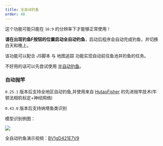 ```yaml
---
title: 全自动钓鱼
order: 40
---
```


这个功能可能只能在 `16:9` 的分辨率下才能够正常使用！

**请在出现钓鱼F按钮的位置启动全自动钓鱼**，启动后程序会自动完成钓鱼，并切换白天和晚上。

该功能可以配合 JS脚本 与 地图追踪 功能实现自动前往鱼池并钓鱼的任务。

不好用的话可以先尝试使用 [半自动钓鱼](/feats/timer/fish.html)。

### 自动抛竿

`0.25.1` 版本后支持全地区自动钓鱼,并使用来自 [HutaoFisher](https://github.com/myHuTao-qwq/HutaoFisher) 的先进抛竿技术(牛顿法相机标定+神经网络)

`0.43.0` 版本后支持纳塔鱼类识别

模型识别例图：

![](https://img.alicdn.com/imgextra/i2/2042484851/O1CN01JZLd8q1lhoDwPF4wo_!!2042484851.jpg)

全自动钓鱼演示视频：[BV1gD421E7V9](https://www.bilibili.com/video/BV1gD421E7V9)
